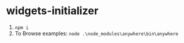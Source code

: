 # widgets-initializer

1. `npm i`
2. To Browse examples: `node .\node_modules\anywhere\bin\anywhere`